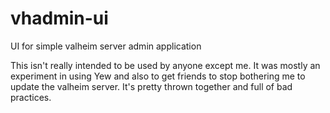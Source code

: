 # vhadmin-ui
UI for simple valheim server admin application

This isn't really intended to be used by anyone except me. It was mostly an experiment in using Yew and also to get friends to stop bothering me to update the valheim server. It's pretty thrown together and full of bad practices. 
